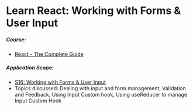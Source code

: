 # Learn React: Working with Forms & User Input

##### Course:

- [React - The Complete Guide](https://www.udemy.com/course/react-the-complete-guide-incl-redux)

##### Application Scope:

- [S16: Working with Forms & User Input](https://dolomite-lynx-7a2.notion.site/S16-Working-with-Forms-User-Input-4fb9ece780cc4d50b1ab86a36cf49fdd)
- Topics discussed: Dealing with input and form management, Validation and Feedback, Using Input Custom hook, Using useReducer to manage Input Custom Hook
